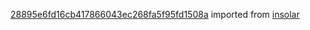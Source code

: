[28895e6fd16cb417866043ec268fa5f95fd1508a](https://github.com/insolar/insolar/commit/28895e6fd16cb417866043ec268fa5f95fd1508a) imported from [insolar](https://github.com/insolar/insolar)
